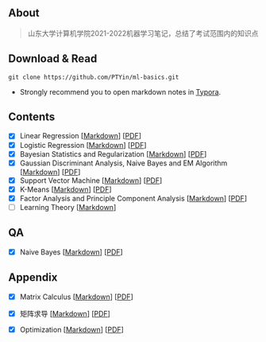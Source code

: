 ## About

> 山东大学计算机学院2021-2022机器学习笔记，总结了考试范围内的知识点

## Download & Read

```shell
git clone https://github.com/PTYin/ml-basics.git
```
- Strongly recommend you to open markdown notes in [Typora](https://typora.io/).

## Contents
- [x] Linear Regression [[Markdown](src/Regression.md)] [[PDF](pdf/Regression.pdf)]
- [x] Logistic Regression [[Markdown](src/Logistic.md)] [[PDF](pdf/Logistic.pdf)]
- [x] Bayesian Statistics and Regularization [[Markdown](src/Regularization.md)] [[PDF](pdf/Regularization.pdf)]
- [x] Gaussian Discriminant Analysis, Naive Bayes and EM Algorithm [[Markdown](src/NaiveBayes.md)] [[PDF](pdf/NaiveBayes.pdf)]
- [x] Support Vector Machine [[Markdown](src/SVM.md)] [[PDF](pdf/SVM.pdf)]
- [x] K-Means [[Markdown](src/KMeans.md)] [[PDF](pdf/KMeans.pdf)]
- [x] Factor Analysis and Principle Component Analysis [[Markdown](src/PCA.md)] [[PDF](pdf/PCA.pdf)]
- [ ] Learning Theory [[Markdown]()]

## QA

- [x] Naive Bayes [[Markdown](src/questions/NaiveBayes.md)] [[PDF](pdf/questions/NaiveBayes.pdf)]

## Appendix

- [x] Matrix Calculus [[Markdown](src/appendix/MatrixCalculus.md)] [[PDF](pdf/appendix/MatrixCalculus.pdf)]
- [x] 矩阵求导 [[Markdown](src/appendix/矩阵求导.md)] [[PDF](pdf/appendix/矩阵求导.pdf)]
- [x] Optimization [[Markdown](src/appendix/Optimization.md)] [[PDF](pdf/appendix/Optimization.pdf)]

